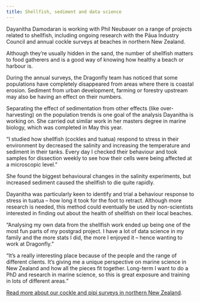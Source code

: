 ```yaml
---
title: Shellfish, sediment and data science
---
```

Dayanitha Damodaran is working with Phil Neubauer on a range of projects related to shellfish, including ongoing research with the Pāua Industry Council and annual cockle surveys at beaches in northern New Zealand.

<!--more-->

Although they’re usually hidden in the sand, the number of shellfish matters to food gatherers and is a good way of knowing how healthy a beach or harbour is.

During the annual surveys, the Dragonfly team has noticed that some populations have completely disappeared from areas where there is coastal erosion. Sediment from urban development, farming or forestry upstream may also be having an effect on their numbers.

Separating the effect of sedimentation from other effects (like over-harvesting) on the population trends is one goal of the analysis Dayanitha is working on. She carried out similar work in her masters degree in marine biology, which was completed in May this year.

“I studied how shellfish (cockles and tuatua) respond to stress in their environment by decreased the salinity and increasing the temperature and sediment in their tanks. Every day I checked their behaviour and took samples for dissection weekly to see how their cells were being affected at a microscopic level.”  

She found the biggest behavioural changes in the salinity experiments, but increased sediment caused the shellfish to die quite rapidly.

Dayanitha was particularly keen to identify and trial a behaviour response to stress in tuatua – how long it took for the foot to retract. Although more research is needed, this method could eventually be used by non-scientists interested in finding out about the health of shellfish on their local beaches.

“Analysing my own data from the shellfish work ended up being one of the most fun parts of my postgrad project. I have a lot of data science in my family and the more stats I did, the more I enjoyed it – hence wanting to work at Dragonfly.”

“It’s a really interesting place because of the people and the range of different clients. It’s giving me a unique perspective on marine science in New Zealand and how all the pieces fit together. Long-term I want to do a PhD and research in marine science, so this is great exposure and training in lots of different areas.”

[Read more about our cockle and pipi surveys in northern New Zealand](https://www.dragonfly.co.nz/news/2015-12-14-cockle-pipi-surveys.html).
